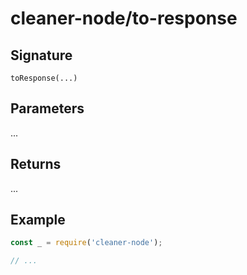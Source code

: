 # cleaner-node/to-response

## Signature

`toResponse(...)`

## Parameters

...

## Returns

...

## Example

```javascript
const _ = require('cleaner-node');

// ...
```
